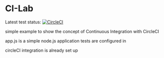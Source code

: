 # CI-Lab

Latest test status: [![CircleCI](https://circleci.com/gh/ip999/CI-Lab.svg?style=svg)](https://circleci.com/gh/ip999/CI-Lab)

simple example to show the concept of Continuous Integration with CircleCI

app.js is a simple node.js application
tests are configured in 

circleCI integration is already set up
